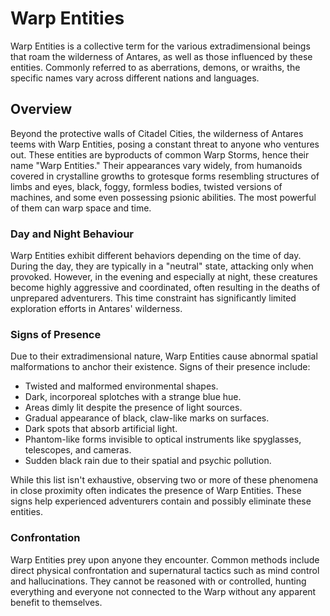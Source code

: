# Warp Entities

Warp Entities is a collective term for the various extradimensional beings that roam the wilderness of Antares, as well as those influenced by these entities. Commonly referred to as aberrations, demons, or wraiths, the specific names vary across different nations and languages.

## Overview

Beyond the protective walls of Citadel Cities, the wilderness of Antares teems with Warp Entities, posing a constant threat to anyone who ventures out. These entities are byproducts of common Warp Storms, hence their name "Warp Entities." Their appearances vary widely, from humanoids covered in crystalline growths to grotesque forms resembling structures of limbs and eyes, black, foggy, formless bodies, twisted versions of machines, and some even possessing psionic abilities. The most powerful of them can warp space and time.

### Day and Night Behaviour

Warp Entities exhibit different behaviors depending on the time of day. During the day, they are typically in a "neutral" state, attacking only when provoked. However, in the evening and especially at night, these creatures become highly aggressive and coordinated, often resulting in the deaths of unprepared adventurers. This time constraint has significantly limited exploration efforts in Antares' wilderness.

### Signs of Presence

Due to their extradimensional nature, Warp Entities cause abnormal spatial malformations to anchor their existence. Signs of their presence include:

- Twisted and malformed environmental shapes.
- Dark, incorporeal splotches with a strange blue hue.
- Areas dimly lit despite the presence of light sources.
- Gradual appearance of black, claw-like marks on surfaces.
- Dark spots that absorb artificial light.
- Phantom-like forms invisible to optical instruments like spyglasses, telescopes, and cameras.
- Sudden black rain due to their spatial and psychic pollution.

While this list isn't exhaustive, observing two or more of these phenomena in close proximity often indicates the presence of Warp Entities. These signs help experienced adventurers contain and possibly eliminate these entities.

### Confrontation

Warp Entities prey upon anyone they encounter. Common methods include direct physical confrontation and supernatural tactics such as mind control and hallucinations. They cannot be reasoned with or controlled, hunting everything and everyone not connected to the Warp without any apparent benefit to themselves.

